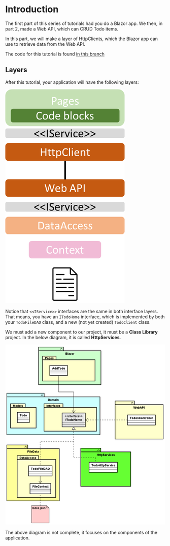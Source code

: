 # Introduction

The first part of this series of tutorials had you do a Blazor app. We then, in part 2, made a Web API, which can CRUD Todo items.

In this part, we will make a layer of HttpClients, which the Blazor app can use to retrieve data from the Web API.

The code for this tutorial is found [in this branch](https://github.com/TroelsMortensen/BlazorTodoApp/tree/10HttpClient)

## Layers

After this tutorial, your application will have the following layers:

![img.png](img.png)

Notice that `<<IService>>` interfaces are the same in both interface layers. That means, you have an `ITodoHome` interface, which is implemented by both your `TodoFileDAO` class, and a new (not yet created) `TodoClient` class.

We must add a new component to our project, it must be a **Class Library** project. In the below diagram, it is called **HttpServices**.

![img_1.png](img_1.png)

The above diagram is not complete, it focuses on the components of the application.

